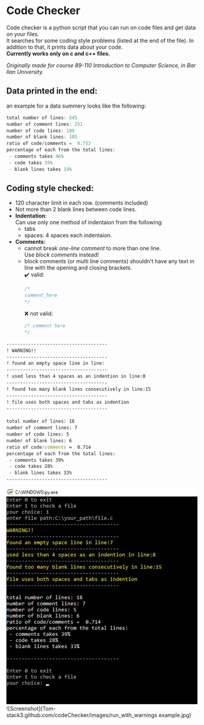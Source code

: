 # Code Checker
Code checker is a python script that you can run on code files and get data on your files.  
It searches for some coding style problems (listed at the end of the file).
In addition to that, it prints data about your code.\
**Currently works only on c and c++ files.**  
  
*Originally made for course 89-110 Introduction to Computer Science, in Bar Ilan University.*

## Data printed in the end:
an example for a data summery looks like the following: 

```c
total number of lines: 545
number of comment lines: 251
number of code lines: 189
number of blank lines: 105
ratio of code/comments =  0.753
percentage of each from the total lines:
 - comments takes 46%
 - code takes 35%
 - blank lines takes 19%
```

## Coding style checked:
* 120 character limit in each row. (comments included)
* Not more than 2 blank lines between code lines.
* **Indentation**:  
  Can use only one method of indentaion from the following:
  * tabs
  * spaces: 4 spaces each indentaion.
* **Comments:**
  * cannot break *one-line comment* to more than one line.  
    Use *block comments* instead!
  * block comments (or multi line comments) shouldn't have any text in line with the opening and closing brackets.  
    :heavy_check_mark: valid:
    ```c
    /*
    comment_here
    */
    ```
    :x: not valid:
    ```c
    /* comment here
    */
    ```
```cmd
-------------------------------------
! WARNING!!
-------------------------------------
! found an empty space line in line:
-------------------------------------
! used less than 4 spaces as an indention in line:8
-------------------------------------
! found too many blank lines consecutively in line:15
-------------------------------------
! file uses both spaces and tabs as indention
-------------------------------------

total number of lines: 18
number of comment lines: 7
number of code lines: 5
number of blank lines: 6
ratio of code/comments =  0.714
percentage of each from the total lines:
 - comments takes 39%
 - code takes 28%
 - blank lines takes 33%
-------------------------------------
```
![Screenshot](https://raw.githubusercontent.com/Tom-stack3/codeChecker/main/images/run_with_warnings%20example.jpg)  
![Screenshot](Tom-stack3.github.com/codeChecker/images/run_with_warnings example.jpg)
